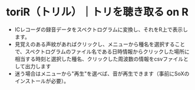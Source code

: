 # toriR（トリル）｜トリを聴き取る on R
- ICレコーダの録音データをスペクトログラムに変換し、それをR上で表示します。
- 見覚えのある声紋があればクリックし、メニューから種名を選択することで、スペクトログラムのファイル名である日時情報からクリックした場所に相当する時刻と選択した種名、クリックした周波数の情報をcsvファイルとして出力します
- 迷う場合はメニューから"再生"を選べば、音が再生できます（事前にSoXのインストールが必要）。
